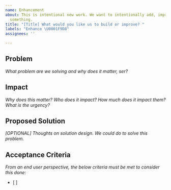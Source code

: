 ```yaml
---
name: Enhancement
about: This is intentional new work. We want to intentionally add, improve, optimize
  something.
title: "[Title] What would you like us to build or improve? "
labels: "Enhance \U0001F9D8"
assignees: ''

---
```


## Problem
_What problem are we solving and why does it matter, ser?_ 

## Impact
_Why does this matter? Who does it impact? How much does it impact them? What is the urgency?_

## Proposed Solution
_[OPTIONAL] Thoughts on solution design. We could do <insert idea> to solve this problem._

## Acceptance Criteria
_From an end user perspective, the below criteria must be met to consider this done:_
- [ ]
